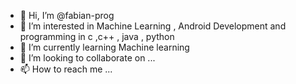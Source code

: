 - 👋 Hi, I’m @fabian-prog
- 👀 I’m interested in Machine Learning , Android Development and programming in c ,c++ , java , python
- 🌱 I’m currently learning Machine learning
- 💞️ I’m looking to collaborate on ...
- 📫 How to reach me ...

<!---
fabian-prog/fabian-prog is a ✨ special ✨ repository because its `README.md` (this file) appears on your GitHub profile.
You can click the Preview link to take a look at your changes.
--->
